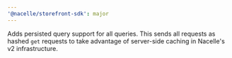 ```yaml
---
'@nacelle/storefront-sdk': major
---
```


Adds persisted query support for all queries. This sends all requests as hashed `get` requests to take advantage of server-side caching in Nacelle's v2 infrastructure.
